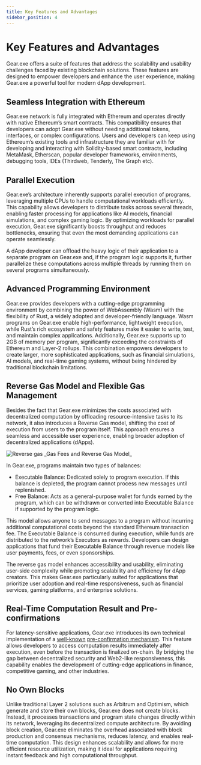 ```yaml
---
title: Key Features and Advantages
sidebar_position: 4
---
```


# Key Features and Advantages

Gear.exe offers a suite of features that address the scalability and usability challenges faced by existing blockchain solutions. These features are designed to empower developers and enhance the user experience, making Gear.exe a powerful tool for modern dApp development.

## Seamless Integration with Ethereum
Gear.exe network is fully integrated with Ethereum and operates directly with native Ethereum’s smart contracts. This compatibility ensures that developers can adopt Gear.exe without needing additional tokens, interfaces, or complex configurations. Users and developers can keep using Ethereum’s existing tools and infrastructure they are familiar with for developing and interacting with Solidity-based smart contracts, including MetaMask, Etherscan, popular developer frameworks, environments, debugging tools, IDEs (Thirdweb, Tenderly, The Graph etc). 

## Parallel Execution
Gear.exe’s architecture inherently supports parallel execution of programs, leveraging multiple CPUs to handle computational workloads efficiently. This capability allows developers to distribute tasks across several threads, enabling faster processing for applications like AI models, financial simulations, and complex gaming logic. By optimizing workloads for parallel execution, Gear.exe significantly boosts throughput and reduces bottlenecks, ensuring that even the most demanding applications can operate seamlessly.

A dApp developer can offload the heavy logic of their application to a separate program on Gear.exe and, if the program logic supports it, further parallelize these computations across multiple threads by running them on several programs simultaneously.

## Advanced Programming Environment
Gear.exe provides developers with a cutting-edge programming environment by combining the power of WebAssembly (Wasm) with the flexibility of Rust, a widely adopted and developer-friendly language. Wasm programs on Gear.exe enable high-performance, lightweight execution, while Rust’s rich ecosystem and safety features make it easier to write, test, and maintain complex applications. Additionally, Gear.exe supports up to 2GB of memory per program, significantly exceeding the constraints of Ethereum and Layer-2 rollups. This combination empowers developers to create larger, more sophisticated applications, such as financial simulations, AI models, and real-time gaming systems, without being hindered by traditional blockchain limitations.

## Reverse Gas Model and Flexible Gas Management
Besides the fact that Gear.exe minimizes the costs associated with decentralized computation by offloading resource-intensive tasks to its network, it also introduces a Reverse Gas model, shifting the cost of execution from users to the program itself. This approach ensures a seamless and accessible user experience, enabling broader adoption of decentralized applications (dApps).

<img src="/img/reverse-gas.png"  alt="Reverse gas"/>
_Gas Fees and Reverse Gas Model_

In Gear.exe, programs maintain two types of balances:
- Executable Balance: Dedicated solely to program execution. If this balance is depleted, the program cannot process new messages until replenished.
- Free Balance: Acts as a general-purpose wallet for funds earned by the program, which can be withdrawn or converted into Executable Balance if supported by the program logic.

This model allows anyone to send messages to a program without incurring additional computational costs beyond the standard Ethereum transaction fee. The Executable Balance is consumed during execution, while funds are distributed to the network’s Executors as rewards. Developers can design applications that fund their Executable Balance through revenue models like user payments, fees, or even sponsorships.

The reverse gas model enhances accessibility and usability, eliminating user-side complexity while promoting scalability and efficiency for dApp creators. This makes Gear.exe particularly suited for applications that prioritize user adoption and real-time responsiveness, such as financial services, gaming platforms, and enterprise solutions.

## Real-Time Computation Result and Pre-confirmations
For latency-sensitive applications, Gear.exe introduces its own technical implementation of a [well-known](https://ethresear.ch/t/based-preconfirmations/17353) [pre-confirmation mechanism](/docs/glossary.md#pre-confirmation-mechanism). This feature allows developers to access computation results immediately after execution, even before the transaction is finalized on-chain. By bridging the gap between decentralized security and Web2-like responsiveness, this capability enables the development of cutting-edge applications in finance, competitive gaming, and other industries.

## No Own Blocks
Unlike traditional Layer 2 solutions such as Arbitrum and Optimism, which generate and store their own blocks, Gear.exe does not create blocks. Instead, it processes transactions and program state changes directly within its network, leveraging its decentralized compute architecture. By avoiding block creation, Gear.exe eliminates the overhead associated with block production and consensus mechanisms, reduces latency, and enables real-time computation. This design enhances scalability and allows for more efficient resource utilization, making it ideal for applications requiring instant feedback and high computational throughput.

